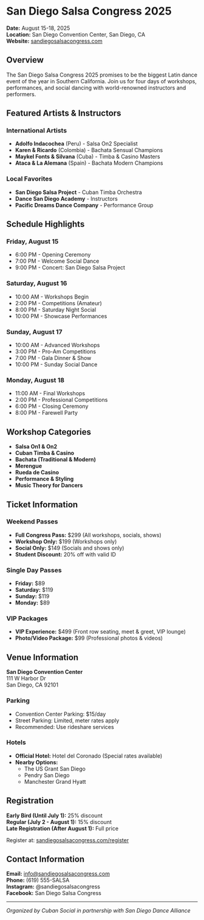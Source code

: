 # San Diego Salsa Congress 2025

**Date:** August 15-18, 2025  
**Location:** San Diego Convention Center, San Diego, CA  
**Website:** [sandiegosalsacongress.com](https://sandiegosalsacongress.com)

## Overview

The San Diego Salsa Congress 2025 promises to be the biggest Latin dance event of the year in Southern California. Join us for four days of workshops, performances, and social dancing with world-renowned instructors and performers.

## Featured Artists & Instructors

### International Artists
- **Adolfo Indacochea** (Peru) - Salsa On2 Specialist
- **Karen & Ricardo** (Colombia) - Bachata Sensual Champions
- **Maykel Fonts & Silvana** (Cuba) - Timba & Casino Masters
- **Ataca & La Alemana** (Spain) - Bachata Modern Champions

### Local Favorites
- **San Diego Salsa Project** - Cuban Timba Orchestra
- **Dance San Diego Academy** - Instructors
- **Pacific Dreams Dance Company** - Performance Group

## Schedule Highlights

### Friday, August 15
- 6:00 PM - Opening Ceremony
- 7:00 PM - Welcome Social Dance
- 9:00 PM - Concert: San Diego Salsa Project

### Saturday, August 16
- 10:00 AM - Workshops Begin
- 2:00 PM - Competitions (Amateur)
- 8:00 PM - Saturday Night Social
- 10:00 PM - Showcase Performances

### Sunday, August 17
- 10:00 AM - Advanced Workshops
- 3:00 PM - Pro-Am Competitions
- 7:00 PM - Gala Dinner & Show
- 10:00 PM - Sunday Social Dance

### Monday, August 18
- 11:00 AM - Final Workshops
- 2:00 PM - Professional Competitions
- 6:00 PM - Closing Ceremony
- 8:00 PM - Farewell Party

## Workshop Categories

- **Salsa On1 & On2**
- **Cuban Timba & Casino**
- **Bachata (Traditional & Modern)**
- **Merengue**
- **Rueda de Casino**
- **Performance & Styling**
- **Music Theory for Dancers**

## Ticket Information

### Weekend Passes
- **Full Congress Pass:** $299 (All workshops, socials, shows)
- **Workshop Only:** $199 (Workshops only)
- **Social Only:** $149 (Socials and shows only)
- **Student Discount:** 20% off with valid ID

### Single Day Passes
- **Friday:** $89
- **Saturday:** $119
- **Sunday:** $119
- **Monday:** $89

### VIP Packages
- **VIP Experience:** $499 (Front row seating, meet & greet, VIP lounge)
- **Photo/Video Package:** $99 (Professional photos & videos)

## Venue Information

**San Diego Convention Center**  
111 W Harbor Dr  
San Diego, CA 92101  

### Parking
- Convention Center Parking: $15/day
- Street Parking: Limited, meter rates apply
- Recommended: Use rideshare services

### Hotels
- **Official Hotel:** Hotel del Coronado (Special rates available)
- **Nearby Options:** 
  - The US Grant San Diego
  - Pendry San Diego
  - Manchester Grand Hyatt

## Registration

**Early Bird (Until July 1):** 25% discount  
**Regular (July 2 - August 1):** 15% discount  
**Late Registration (After August 1):** Full price  

Register at: [sandiegosalsacongress.com/register](https://sandiegosalsacongress.com/register)

## Contact Information

**Email:** info@sandiegosalsacongress.com  
**Phone:** (619) 555-SALSA  
**Instagram:** @sandiegosalsacongress  
**Facebook:** San Diego Salsa Congress  

---

*Organized by Cuban Social in partnership with San Diego Dance Alliance*
